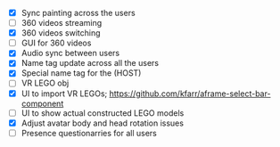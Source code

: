 - [x] Sync painting across the users
- [ ] 360 videos streaming 
- [x] 360 videos switching 
- [ ] GUI for 360 videos
- [x] Audio sync between users
- [x] Name tag update across all the users
- [x] Special name tag for the (HOST)
- [ ] VR LEGO obj
- [x] UI to import VR LEGOs; https://github.com/kfarr/aframe-select-bar-component
- [ ] UI to show actual constructed LEGO models
- [x] Adjust avatar body and head rotation issues
- [ ] Presence questionarries for all users
